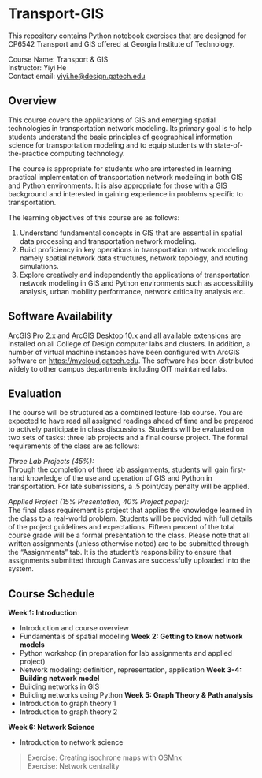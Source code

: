 # Transport-GIS

This repository contains Python notebook exercises that are designed for CP6542 Transport and GIS offered at Georgia Institute of Technology.

Course Name: Transport & GIS  
Instructor: Yiyi He  
Contact email: yiyi.he@design.gatech.edu  

## Overview
This course covers the applications of GIS and emerging spatial technologies in transportation network modeling. Its primary goal is to help students understand the basic principles of geographical information science for transportation modeling and to equip students with state-of-the-practice computing technology.  

The course is appropriate for students who are interested in learning practical implementation of transportation network modeling in both GIS and Python environments. It is also appropriate for those with a GIS background and interested in gaining experience in problems specific to transportation.  

The learning objectives of this course are as follows:  
1. Understand fundamental concepts in GIS that are essential in spatial data processing and transportation network modeling.
2. Build proficiency in key operations in transportation network modeling namely spatial network data structures, network topology, and routing simulations.  
3. Explore creatively and independently the applications of transportation network modeling in GIS and Python environments such as accessibility analysis, urban mobility performance, network criticality analysis etc.  

## Software Availability
ArcGIS Pro 2.x and ArcGIS Desktop 10.x and all available extensions are installed on all College of Design computer labs and clusters. In addition, a number of virtual machine instances have been configured with ArcGIS software on https://mycloud.gatech.edu. The software has been distributed widely to other campus departments including OIT maintained labs.  

## Evaluation
The course will be structured as a combined lecture-lab course. You are expected to have read all assigned readings ahead of time and be prepared to actively participate in class discussions. Students will be evaluated on two sets of tasks: three lab projects and a final course project. The formal requirements of the class are as follows:  

_Three Lab Projects (45%):_  
Through the completion of three lab assignments, students will gain first-hand knowledge of the use and operation of GIS and Python in transportation. For late submissions, a .5 point/day penalty will be applied.  

_Applied Project (15% Presentation, 40% Project paper):_  
The final class requirement is project that applies the knowledge learned in the class to a real-world problem. Students will be provided with full details of the project guidelines and expectations. Fifteen percent of the total course grade will be a formal presentation to the class. Please note that all written assignments (unless otherwise noted) are to be submitted through the “Assignments” tab. It is the student’s responsibility to ensure that assignments submitted through Canvas are successfully uploaded into the system.  

## Course Schedule
**Week 1: Introduction**
- Introduction and course overview
- Fundamentals of spatial modeling
**Week 2: Getting to know network models**  
- Python workshop (in preparation for lab assignments and applied project)
- Network modeling: definition, representation, application
**Week 3-4: Building network model**  
- Building networks in GIS
- Building networks using Python
**Week 5: Graph Theory & Path analysis**  
- Introduction to graph theory 1
- Introduction to graph theory 2

**Week 6: Network Science**  
- Introduction to network science
> Exercise: Creating isochrone maps with OSMnx  
> Exercise: Network centrality  